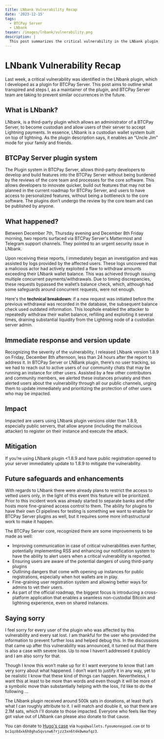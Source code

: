 ```yaml
---
title: LNbank Vulnerability Recap
date: '2023-12-15'
tags:
  - BTCPay Server
  - LNbank
teaser: /images/lnbank/vulnerability.png
description: |
  This post summarizes the critical vulnerability in the LNbank plugin, which got announced last week and how we intend to prevent something similar from happening in the future.
---
```

# LNbank Vulnerability Recap

Last week, a critical vulnerability was identified in the LNbank plugin, which I developed as a plugin for BTCPay Server. This post aims to outline what transpired and steps I, as a maintainer of the plugin, and BTCPay Server team are taking to prevent similar occurrences in the future.

## What is LNbank?

LNbank, is a third-party plugin which allows an administrator of a BTCPay Server, to become custodian and allow users of their server to accept Lightning payments. In essence, LNbank is a custodian wallet system built on top of lightning. As the plugin description says, it enables an “Uncle Jim” mode for your family and friends.

## BTCPay Server plugin system

The Plugin system in BTCPay Server, allows third-party developers to develop and build features into the BTCPay Server without being burdened by the reviews of the core team and processes for the core software. This allows developers to innovate quicker, build out features that may not be planned in the current roadmap for BTCPay Server, and users to have access to personalized features, without being a bottleneck to the core software. The plugins don’t undergo the review by the core team and can be published by anyone.

## What happened?

Between December 7th, Thursday evening and December 8th Friday morning, two reports surfaced via BTCPay Server's Mattermost and Telegram support channels. They pointed to an urgent security issue in LNbank.

Upon receiving these reports, I immediately began an investigation and was assisted by logs provided by the affected users. These logs uncovered that a malicious actor had actively exploited a flaw to withdraw amounts exceeding their LNbank wallet balance. This was achieved through issuing multiple concurrent payments/withdrawals. Due to timing discrepancies, these requests bypassed the wallet’s balance check, which, although had some safeguards around concurrent requests, were not enough.

Here's the **technical breakdown**: if a new request was initiated before the previous withdrawal was recorded in the database, the subsequent balance check used outdated information. This loophole enabled the attacker to repeatedly withdraw their wallet balance, refilling and exploiting it several times, draining substantial liquidity from the Lightning node of a custodian server admin.

## Immediate response and version update

Recognizing the severity of the vulnerability, I released LNbank version 1.8.9 on Friday, December 8th afternoon, less than 24 hours after the report to address it. In BTCPay Server or LNBank plugin, there’s no user tracking, so we had to reach out to active users of our community chats that may be running an instance for other users. Assisted by a few other contributors and community members, we alerted these instances privately and then alerted users about the vulnerability through all our public channels, urging them to update immediately and prioritizing the protection of other users who may be impacted.

## Impact

Impacted are users using LNbank plugin versions older than 1.8.9, especially public servers, that allow anyone (including the malicious attacker) to register on their instance and execute the attack.

## Mitigation

If you’re using LNbank plugin <1.8.9 and have public registration opened to your server immediately update to 1.8.9 to mitigate the vulnerability.

## Future safeguards and enhancements

With regards to LNbank there were already plans to restrict the access to vetted users only, in the light of this event this feature will be prioritized. Prior to this incident work was already started to separate banks and offer hosts more fine-grained access control to them. The ability for plugins to have their own CI pipelines for testing is something we want to enable for BTCPay Server plugins as well, but it requires some more infrastructural work to make it happen.

The BTCPay Server core, recognized there are some improvements to be made as well:

- Improving communication in case of critical vulnerabilities even further, potentially implementing RSS and enhancing our notification system to have the ability to alert users when a critical vulnerability is reported.
- Ensuring users are aware of the potential dangers of using third-party plugins
- Outlining dangers that come with opening up instances for public registrations, especially when hot wallets are in play.
- Fine-graining user registration system and allowing better ways for admins to vet their users.
- As part of the official roadmap, the biggest focus is introducing a cross-platform application that enables a seamless non-custodial Bitcoin and lightning experience, even on shared instances.

## Saying sorry

I feel sorry for every user of the plugin who was affected by this vulnerability and every sat lost. I am thankful for the user who provided the information to prevent further loss and helped debug this.
In the discussions that came up after this vulnerability was announced, it turned out that there is also a case with severe loss. Up to now I haven’t addressed it publicly and I am also sorry for that.

Though I know this won’t make up for it I want everyone to know that I am very sorry about what happened. I don’t want to justify it in any way, yet to be realistic I know that these kind of things can happen. Nevertheless, I want this at least to be more than words and even though it will be more of a symbolic move than substantially helping with the loss, I’d like to do the following …

The LNbank plugin received around 500k sats in donations, at least that’s what I can roughly attribute to it. I will match and double it, so that there are 2.1M sats, which I'll donate to those impacted. Everyone who feels like they got value out of LNbank can please also donate to that cause.

You can donate to [Hugo's case](https://stacker.news/items/347361) via `hugo@wallets.fyoumoneypod.com` or to `bc1qz8dxk6h8gha5qvsnw67rjzz3xn6t4k0wmafqz3`.
